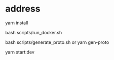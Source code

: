 # address

yarn install

bash scripts/run_docker.sh

bash scripts/generate_proto.sh or yarn gen-proto

yarn start:dev
